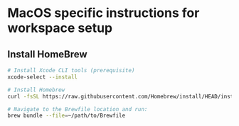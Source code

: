 # MacOS specific instructions for workspace setup

## Install HomeBrew

```bash
# Install Xcode CLI tools (prerequisite)
xcode-select --install

# Install Homebrew
curl -fsSL https://raw.githubusercontent.com/Homebrew/install/HEAD/install.sh | bash

# Navigate to the Brewfile location and run:
brew bundle --file=~/path/to/Brewfile
```
